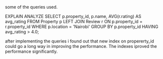 some of the queries used.

EXPLAIN ANALYZE
SELECT 
    p.property_id, p.name, AVG(r.rating) AS avg_rating
FROM Property p
LEFT JOIN Review r ON p.property_id = r.property_id
WHERE p.location = 'Nairobi'
GROUP BY p.property_id
HAVING avg_rating > 4.0;


after implementing the queries i found out that new index on propererty_id could go a long way in improving the performance.
The indexes iproved the performance significantly.

